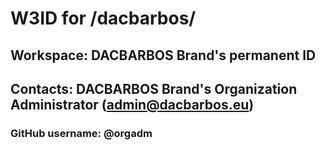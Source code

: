 # W3ID for /dacbarbos/

## Workspace: DACBARBOS Brand's permanent ID

## Contacts: DACBARBOS Brand's Organization Administrator (admin@dacbarbos.eu)

### GitHub username: @orgadm
